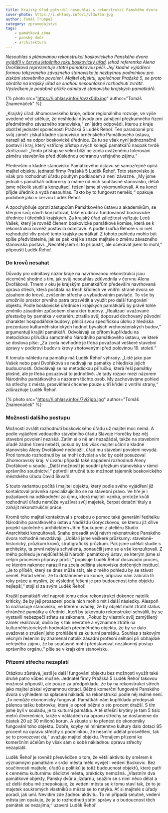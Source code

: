 ```yaml
---
title: Krajský úřad potvrdil nesouhlas s rekonstrukcí Panského dvora
cover-photo: https://i.ohlasy.info/i/vl3w73a.jpg
author: Tomáš Trumpeš
category: zpravodajství
tags:
    - památková zóna
    - panský dvůr
    - architektura
---
```


*Nesouhlas s plánovanou rekonstrukcí boskovického Panského dvora [vyjádřil v červnu letošního roku boskovický úřad](/clanky/2015/07/pansky-dvur-bez-razitka.html), jehož referentka Alena Dvořáková reprezentuje státní památkovou péči. Její kladné vyjádření formou takzvaného závazného stanoviska je nezbytnou podmínkou pro získání stavebního povolení. Majitel objektu, společnost Pražská 5, se proto obrátila na krajský úřad se snahou nesouhlasné rozhodnutí zvrátit. Výsledkem je podobně příkře odmítavé stanovisko krajských památkářů.*

{% photo src="https://i.ohlasy.info/i/oyzx0db.jpg" author="Tomáš Znamenáček" %}

„Krajský úřad Jihomoravského kraje, odbor regionálního rozvoje, ve výše uvedené věci sděluje, že neshledal důvody pro zahájení přezkumného řízení předmětného závazného stanoviska,“ zní jádro odpovědi, kterou z kraje obdržel jednatel společnosti Pražská 5 Luděk Řehoř. Ten paradoxně pro svůj záměr získal kladné stanovisko brněnského Památkového ústavu, narazil až na odpor boskovické úřednice. Za tu se však nyní jednoznačně postavil i kraj, který vstřícný přístup svých kolegů památkářů naopak tvrdě zkritizoval: „Tento přístup se velmi blíží ne zcela uváženému tolerování záměru stavebníka před důslednou ochranou veřejného zájmu.“

Především o kladné stanovisko Památkového ústavu se samozřejmě opírá majitel objektu, jednatel firmy Pražská 5 Luděk Řehoř. Toto stanovisko je však pro rozhodnutí úřadu pouhým podkladem a není závazné. „My jsme jednali s památkáři odborníky a máme od nich souhlasné stanovisko, dělali jsme několik studií a konzultací, řešení jsme si vykomunikovali. A na konci přijde úředník a vydá nesouhlas. Takto by to fungovat nemělo,“ opakuje podobně jako v červnu Luděk Řehoř. 

A zpochybňuje oproti zástupcům Památkového ústavu a akademikům, se kterými svůj návrh konzultoval, také erudici a fundovanost boskovické úřednice i úředníků krajských. Za krajský úřad záležitost vyřizuje Leoš Vašek, který je rovněž členem boskovické památkové komise, která se k rekonstrukci rovněž postavila odmítavě. A podle Luďka Řehoře v ní měl rozhodující vliv právě tento krajský památkář. Z tohoto pohledu mohlo být spíše předvídatelné, jak se pak kraj ke snaze majitele o změnu závazného stanoviska postaví.  „Nechtěl jsem si to připustit, ale očekávat jsem to mohl,“ připouští Luděk Řehoř.

### Do krovů nesahat

Důvody pro odmítavý názor kraje na navrhovanou rekonstrukci jsou víceméně shodné s tím, jak svůj nesouhlas zdůvodnila v červnu Alena Dvořáková. Trnem v oku je krajským památkářům především navrhovaná úprava střech, která počítala na třech křídlech ve vnitřní straně dvora se zásahem do krovů, zvýšením střechy a vybudováním pavlače. To vše by umožnilo prostor prvního patra prosvětlit a využít pro další fungování objektu. Podle boskovické úřednice i krajských památkářů by právě tohle změnilo zásadním způsobem charakter budovy. „Realizací uvažované přestavby by památka v exteriéru ztratila svůj doposud dochovaný původní charakter hospodářské budovy, plnící svou specifickou úlohu z hlediska prezentace kulturněhistorických hodnot bývalých vrchnostenských budov,“ argumentují krajští památkáři. Odvolávají se přitom kupříkladu na metodickou příručku samotného Národního památkového ústavu, ve které se doslova píše: „Za zcela nevhodné je třeba považovat veškeré stavební úpravy v podkroví budov s krovy zhotovenými před polovinou 19. století.“ 

K tomuto náhledu na památky má Luděk Řehoř výhrady. „Lidé jako pan Vašek nebo paní Dvořáková se nedívají na památky z hlediska jejich budoucnosti. Odvolávají se na metodickou příručku, která řeší památky plošně, ale je třeba posuzovat to jednotlivě. Je tady rozpor mezi názorem Národního památkového a názorem těchto osob. My zachováváme pohled na střechy z města, prosvětlení chceme pouze u tří křídel z vnitřní strany,“ zdůrazňuje Luděk Řehoř.

{% photo src="https://i.ohlasy.info/i/7vi2jpb.jpg" author="Tomáš Znamenáček" %}

### Možnosti dalšího postupu

Možností zvrátit rozhodnutí boskovického úřadu už majitel moc nemá. A podle vyjádření vedoucího stavebního úřadu Slavoje Horečky bez něj stavební povolení nezíská. Zatím si o ně ani nezažádal, takže na stavebním úřadě žádné řízení neběží, pokud by tak však majitel učinil a kladné stanovisko Aleny Dvořákové nedoložil, úřad mu stavební povolení nevydá. Proti tomuto rozhodnutí by se mohl odvolat a věc by opět posuzoval Jihomoravský kraj. V úvahu připadá také napadení rozhodnutí Aleny Dvořákové u soudu. „Další možností je soudní přezkum stanoviska v rámci správního soudnictví,“ potvrdil stručně tuto možnost tajemník boskovického městského úřadu David Škvařil.

S touto variantou počítá i majitel objektu, který podle svého vyjádření již kontaktoval právníka specializujícího se na stavební právo. Ve hře je i požadavek na odškodnění za újmu, která majiteli vzniká, protože kvůli rozhodnutí úřadu nemůže využívat svůj majetek, čerpat dotační tituly a zahájit rekonstrukční práce. 

Kromě toho majitel kontaktoval s prosbou o pomoc také generální ředitelku Národního památkového ústavu Naděždu Goryczkovou, se kterou již dříve projekt společně s architektem Jiřím Soukupem z ateliéru Studio Anarchitekt konzultovali. Snahu prosadit svůj návrh rekonstrukce Panského dvora rozhodně nevzdávají. „Udělali jsme veškeré průzkumy: stavebně-historický, průzkum krovů, stratigrafický průzkum. Pak jsme udělali studie s architekty, ta první nebyla schválená, ponaučili jsme se a vše konzultovali. Z mého pohledu je nejdůležitější Národní památkový ústav, se kterým jsme si celým procesem přípravy prošli,“ popisuje Luděk Řehoř dosavadní proces, ve kterém nakonec narazili na zcela odlišná stanoviska dotčených institucí. „Je to příběh, který se dnes může stát, ale z mého pohledu by se stávat neměl. Pořád věřím, že to dotáhneme do konce, příprava nám zabrala tři roky práce a myslím, že výsledné řešení je pro budoucnost toho objektu nejlepší,“ stojí si za svým Luděk Řehoř.

Krajští památkáři vidí naproti tomu celou rekonstrukci dokonce natolik kriticky, že by její prosazení podle nich mohlo mít i další následky. Alespoň to naznačuje stanovisko, ve kterém uvádějí, že by objekt mohl ztratit status chráněné památky a úředníci, kteří by takovouto rekonstrukci schválili, by se vystavili nebezpečí střetu se zákonem. „Pokud by vlastník svůj zamýšlený záměr realizoval, došlo by k tak nevratné a významné ztrátě na kulturněhistorických hodnotách předmětného objektu, že by se dalo uvažovat o zrušení jeho prohlášení za kulturní památku. Souhlas s takovým věcným řešením by znamenal natolik zásadní profesní selhání při obhajobě veřejného zájmu, že by současně mohl představovat nezákonný postup správního orgánu,“ píše se v krajském stanovisku.

### Přízemí střechu nezaplatí

Otázkou zůstává, jestli je další fungování objektu bez možnosti využít také druhé patro vůbec možné. Jednatel firmy Pražská 5 Luděk Řehoř takovou možnost připouští, ale pouze za předpokladu, že by na rekonstrukci střech jako majitel získal významnou dotaci. Běžné komerční fungování Panského dvora s výhledem na splacení nákladů na rekonstrukci podle něj reálné není. „To nemůže ekonomicky fungovat. Památkáři nám kupříkladu předepsali pálenou tašku bobrovku, která je oproti běžné o sto procent dražší. S tím jsme byli v souladu, je to kulturní památka. A té střešní krytiny je tam 5 tisíc metrů čtverečních, takže v nákladech na opravu střechy se dostaneme do částek 20 až 30 milionů korun. A zkuste si to přenést do ekonomiky fungování toho objektu. Dobře, kdyby mi ministerstvo kultury dalo dotaci 85 procent na opravu střechy s podmínkou, že nesmím udělat prosvětlení, tak se to provozovat dá,“ uvažuje majitel objektu. Pronájem přízemí ke komerčním účelům by však sám o sobě nákladnou opravu střechy nezaplatil.

Luděk Řehoř je rovněž přesvědčen o tom, že větší aktivitu by směrem k významným památkám v srdci města mělo vyvíjet i vedení Boskovic. Bez součinnosti majitele, úřadů a politiků je totiž budoucnost objektů, které patří k cennému kulturnímu dědictví města, prakticky nemožná. „Vlastním dva památkové objekty, Panský dvůr a jízdárnu, snažím se s nimi něco dělat a už delší dobu mě znepokojuje, že vedení města se k tomu staví tak, že to je majetek soukromých vlastníků a města se to netýká. Ať si majitelé s úřady poradí, jak umí. Nevidím zde žádnou aktivitu. To mi připadá smutné, vedení města jen opakuje, že je to rozhodnutí státní správy a o budoucnost těch památek se nezajímá,“ uzavírá Luděk Řehoř.
